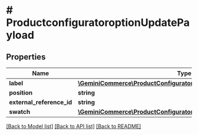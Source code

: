 # # ProductconfiguratoroptionUpdatePayload


## Properties


Name | Type | Description | Notes
------------ | ------------- | ------------- | -------------
**label**| [**\GeminiCommerce\ProductConfigurator\Model\LocalisationLocalizedText**](LocalisationLocalizedText.md) |   | [optional]
**position**| **string** |   | [optional]
**external_reference_id**| **string** |   | [optional]
**swatch**| [**\GeminiCommerce\ProductConfigurator\Model\OptionSwatch**](OptionSwatch.md) |   | [optional]


[[Back to Model list]](../../README.md#models) [[Back to API list]](../../README.md#endpoints) [[Back to README]](../../README.md)